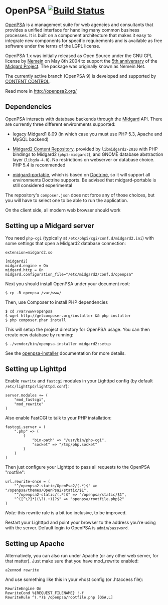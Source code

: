 OpenPSA [![Build Status](https://secure.travis-ci.org/flack/openpsa.png?branch=master)](https://travis-ci.org/flack/openpsa)
=======

[OpenPSA](http://midgard-project.org/openpsa/) is a management suite for web agencies and consultants that provides a unified interface for handling many common business processes. It is built on a component architecture that makes it easy to integrate new components for specific requirements and is available as free software under the terms of the LGPL license.

OpenPSA 1.x was initially released as Open Source under the GNU GPL license by [Nemein](http://nemein.com/) on May 8th 2004 to support the [5th anniversary](http://www.midgard-project.org/updates/midgard-5th-anniversary.html) of the [Midgard Project](http://www.midgard-project.org/). The package was originally known as Nemein.Net.

The currently active branch (OpenPSA 9) is developed and supported by [CONTENT CONTROL](http://www.contentcontrol-berlin.de/).

Read more in <http://openpsa2.org/>

## Dependencies

OpenPSA interacts with database backends through the [Midgard](http://midgard-project.org/) API. There are currently 
three different environments supported:

* legacy Midgard1 8.09 (in which case you must use PHP 5.3, Apache and MySQL backend)

* [Midgard2 Content Repository](https://github.com/midgardproject/midgard-core), provided by `libmidgard2-2010` with 
  PHP bindings to Midgard2 (`php5-midgard2`), and GNOME database abstraction layer (`libgda-4.0`). No restrictions on
  webserver or database choice. PHP 5.4 is recommended

* [midgard-portable](https://github.com/flack/midgard-portable), which is based on [Doctrine](http://www.doctrine-project.org/), 
  so it will support all environments Doctrine supports. Be advised that midgard-portable is still considered experimental

The repository's `composer.json` does not force any of those choices, but you will have to select one to be able to 
run the application.

On the client side, all modern web browser should work

## Setting up a Midgard server

You need `php-cgi` (typically at `/etc/php5/cgi/conf.d/midgard2.ini`) with some settings that open a Midgard2 database connection:

    extension=midgard2.so

    [midgard2]
    midgard.engine = On
    midgard.http = On
    midgard.configuration_file="/etc/midgard2/conf.d/openpsa"

Next you should install OpenPSA under your document root:

    $ cp -R openpsa /var/www/

Then, use Composer to install PHP dependencies

    $ cd /var/www/openpsa
    $ wget http://getcomposer.org/installer && php installer
    $ php composer.phar install


This will setup the project directory for OpenPSA usage. You can then create new database by running:

    $ ./vendor/bin/openpsa-installer midgard2:setup

See the [openpsa-installer](https://github.com/flack/openpsa-installer) documentation for more details.


## Setting up Lighttpd

Enable `rewrite` and `fastcgi` modules in your Lighttpd config (by default `/etc/lighttpd/lighttpd.conf`):

    server.modules += (
        "mod_fastcgi",
        "mod_rewrite"
    )

Also enable FastCGI to talk to your PHP installation:

    fastcgi.server = (
        ".php" => (
            (
                "bin-path" => "/usr/bin/php-cgi",
                "socket" => "/tmp/php.socket"
            )
        )
    )

Then just configure your Lighttpd to pass all requests to the OpenPSA "rootfile":

    url.rewrite-once = (
        "^/openpsa2-static/OpenPsa2/(.*)$" => "/openpsa/themes/OpenPsa2/static/$1",
        "^/openpsa2-static/(.*)$" => "/openpsa/static/$1",
        "^([^\?]*)(\?(.+))?$" => "openpsa/rootfile.php$2"
    )

*Note:* this rewrite rule is a bit too inclusive, to be improved.

Restart your Lighttpd and point your browser to the address you're using with the server. Default login to OpenPSA is `admin`/`password`.

## Setting up Apache

Alternatively, you can also run under Apache (or any other web server, for that matter). Just make sure that you have mod_rewrite enabled:

    a2enmod rewrite

And use something like this in your vhost config (or .htaccess file):

    RewriteEngine On
    RewriteCond %{REQUEST_FILENAME} !-f
    RewriteRule ^(.*)$ /openpsa/rootfile.php [QSA,L]
